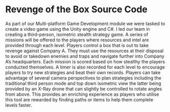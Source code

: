 # Revenge of the Box Source Code

As part of our Multi-platform Game Development module we were tasked to create a video game using the Unity engine and C#. I led our team in creating a third-person, isometric stealth strategy game. A series of missions will be offered to the players where resources and intel are provided through each level. Players control a box that is out to take revenge against Company A. They must use the resources at their disposal to avoid or takedown enemies and traps and navigate further into Company A’s headquarters. Each mission is scored based on how stealthy the players conducted themselves. A timer is also recorded for each level to encourage players to try new strategies and beat their own records. Players can take advantage of several camera perspectives to plan strategies including the traditional third person mode and top down isometric view the latter being provided by an X-Ray drone that can slightly be controlled to rotate angles from above. This provides an enriching experience as players who utilise this tool are rewarded by finding paths or items to help them complete levels faster.
